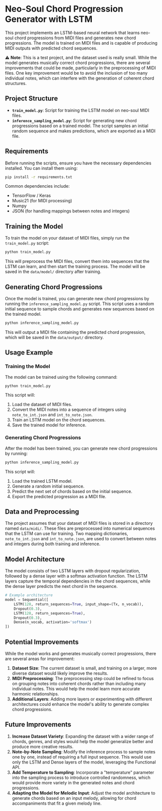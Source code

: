 # Neo-Soul Chord Progression Generator with LSTM

This project implements an LSTM-based neural network that learns neo-soul chord progressions from MIDI files and generates new chord progressions. The model is trained on MIDI files and is capable of producing MIDI outputs with predicted chord sequences.

⚠️ **Note**: This is a test project, and the dataset used is really small. While the model generates musically correct chord progressions, there are several improvements that could be made, particularly in the preprocessing of MIDI files. One key improvement would be to avoid the inclusion of too many individual notes, which can interfere with the generation of coherent chord structures.

## Project Structure

- **`train_model.py`**: Script for training the LSTM model on neo-soul MIDI files.
- **`inference_sampling_model.py`**: Script for generating new chord progressions based on a trained model. The script samples an initial random sequence and makes predictions, which are exported as a MIDI file.

## Requirements

Before running the scripts, ensure you have the necessary dependencies installed. You can install them using:

```bash
pip install -r requirements.txt
```

Common dependencies include:

- TensorFlow / Keras
- Music21 (for MIDI processing)
- Numpy
- JSON (for handling mappings between notes and integers)

## Training the Model

To train the model on your dataset of MIDI files, simply run the `train_model.py` script:

```bash
python train_model.py
```

This will preprocess the MIDI files, convert them into sequences that the LSTM can learn, and then start the training process. The model will be saved in the `data/model/` directory after training.

## Generating Chord Progressions

Once the model is trained, you can generate new chord progressions by running the `inference_sampling_model.py` script. This script uses a random initial sequence to sample chords and generates new sequences based on the trained model.

```bash
python inference_sampling_model.py
```

This will output a MIDI file containing the predicted chord progression, which will be saved in the `data/output/` directory.

## Usage Example

### Training the Model

The model can be trained using the following command:

```bash
python train_model.py
```

This script will:

1. Load the dataset of MIDI files.
2. Convert the MIDI notes into a sequence of integers using `note_to_int.json` and `int_to_note.json`.
3. Train an LSTM model on the chord sequences.
4. Save the trained model for inference.

### Generating Chord Progressions

After the model has been trained, you can generate new chord progressions by running:

```bash
python inference_sampling_model.py
```

This script will:

1. Load the trained LSTM model.
2. Generate a random initial sequence.
3. Predict the next set of chords based on the initial sequence.
4. Export the predicted progression as a MIDI file.

## Data and Preprocessing

The project assumes that your dataset of MIDI files is stored in a directory named `data/midi/`. These files are preprocessed into numerical sequences that the LSTM can use for training. Two mapping dictionaries, `note_to_int.json` and `int_to_note.json`, are used to convert between notes and integers during both training and inference.

## Model Architecture

The model consists of two LSTM layers with dropout regularization, followed by a dense layer with a softmax activation function. The LSTM layers capture the temporal dependencies in the chord sequences, while the dense layer predicts the next chord in the sequence.

```python
# Example architecture
model = Sequential([
    LSTM(128, return_sequences=True, input_shape=(Tx, n_vocab)),
    Dropout(0.3),
    LSTM(128, return_sequences=True),
    Dropout(0.3),
    Dense(n_vocab, activation='softmax')
])
```

## Potential Improvements

While the model works and generates musically correct progressions, there are several areas for improvement:

1. **Dataset Size**: The current dataset is small, and training on a larger, more diverse dataset would likely improve the results.
2. **MIDI Preprocessing**: The preprocessing step could be refined to focus on grouping notes into coherent chords rather than including many individual notes. This would help the model learn more accurate harmonic relationships.
3. **Additional Layers**: Adding more layers or experimenting with different architectures could enhance the model's ability to generate complex chord progressions.

## Future Improvements

1. **Increase Dataset Variety**: Expanding the dataset with a wider range of chords, genres, and styles would help the model generalize better and produce more creative results.
2. **Note-by-Note Sampling**: Modify the inference process to sample notes one by one, instead of requiring a full input sequence. This would use only the LSTM and Dense layers of the model, leveraging the Functional API.
3. **Add Temperature to Sampling**: Incorporate a "temperature" parameter into the sampling process to introduce controlled randomness, which would provide more variety in the generated notes and chord progressions.
4. **Adapting the Model for Melodic Input**: Adjust the model architecture to generate chords based on an input melody, allowing for chord accompaniments that fit a given melody line.
